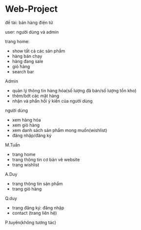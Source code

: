 # Web-Project
đề tài: bán hàng điện tử

user: người dùng và admin

trang home:
+ show tất cả các sản phẩm
+ hàng bán chạy
+ hàng đang sale
+ giỏ hàng
+ search bar

Admin
+ quản lý thông tin hàng hóa(số lượng đã bán/số lượng tồn kho)
+ thêm/bớt các mặt hàng
+ nhận và phẩn hồi ý kiến của người dùng

người dùng
+ xem hàng hóa
+ xem giỏ hàng
+ xem danh sách sản phẩm mong muốn(wishlist)
+ đăng nhập/đăng ký

M.Tuấn 
+ trang home
+ trang thông tin cơ bản vê website
+ trang wishlist

A.Duy
+ trang thông tin sản phẩm
+ trang giỏ hàng

Q.duy
+ trang đăng ký:
	  đăng nhập
+ contact (trang liên hệ)

P.tuyên(không tương tác)
